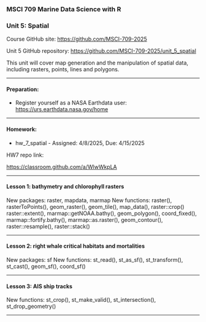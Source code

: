 ### MSCI 709 Marine Data Science with R
### Unit 5: Spatial

Course GitHub site: https://github.com/MSCI-709-2025

Unit 5 GitHub repository: https://github.com/MSCI-709-2025/unit_5_spatial

This unit will cover map generation and the manipulation of spatial data, including rasters, points, lines and polygons.

***

#### Preparation:

-  Register yourself as a NASA Earthdata user: https://urs.earthdata.nasa.gov/home

***

#### Homework: 

-  hw_7_spatial - Assigned: 4/8/2025, Due: 4/15/2025

HW7 repo link: 

https://classroom.github.com/a/WlwWkpLA

***

#### Lesson 1: bathymetry and chlorophyll rasters

New packages: raster, mapdata, marmap
New functions: raster(), rasterToPoints(), geom_raster(), geom_tile(), map_data(), raster::crop() raster::extent(), marmap::getNOAA.bathy(), geom_polygon(), coord_fixed(), marmap::fortify.bathy(), marmap::as.raster(), geom_contour(), raster::resample(), raster::stack()

***

#### Lesson 2: right whale critical habitats and mortalities

New packages: sf 
New functions: st_read(), st_as_sf(), st_transform(), st_cast(), geom_sf(), coord_sf()

***

#### Lesson 3: AIS ship tracks

New functions: st_crop(), st_make_valid(), st_intersection(), st_drop_geometry()

***
